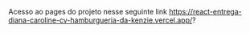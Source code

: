 Acesso ao pages do projeto nesse seguinte link https://react-entrega-diana-caroline-cv-hamburgueria-da-kenzie.vercel.app/?
